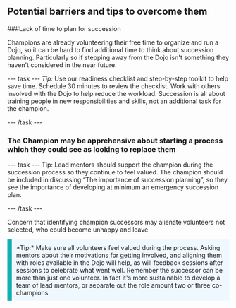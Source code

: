 ## Potential barriers and tips to overcome them

###Lack of time to plan for succession

Champions are already volunteering their free time to organize and run a Dojo, so it can be hard to find additional time to think about succession planning. Particularly so if stepping away from the Dojo isn't something they haven't considered in the near future.

--- task ---
*Tip:* Use our readiness checklist and step-by-step toolkit to help save time. Schedule 30 minutes to review the checklist. Work with others involved with the Dojo to help reduce the workload. Succession is all about training people in new responsibilities and skills, not an additional task for the champion.

--- /task ---

### The Champion may be apprehensive about starting a process which they could see as looking to replace them

--- task ---
Tip: Lead mentors should support the champion during the succession process so they continue to feel valued. The champion should be included in discussing “The importance of succession planning”, so they see the importance of developing at minimum an emergency succession plan.


--- /task ---

Concern that identifying champion successors may alienate volunteers not selected, who could become unhappy and leave


<p style="border-left: solid; border-width:10px; border-color: #0faeb0; background-color: aliceblue; padding: 10px;">
  *Tip:* Make sure all volunteers feel valued during the process. Asking mentors about their motivations for getting involved, and aligning them with roles available in the Dojo will help, as will feedback sessions after sessions to celebrate what went well. Remember the successor can be more than just one volunteer. In fact it's more sustainable to develop a team of lead mentors, or separate out the role amount two or three co-champions.
  </p>



